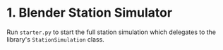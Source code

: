 # 1. Blender Station Simulator
Run `starter.py` to start the full station simulation which delegates to the
library's `StationSimulation` class.
